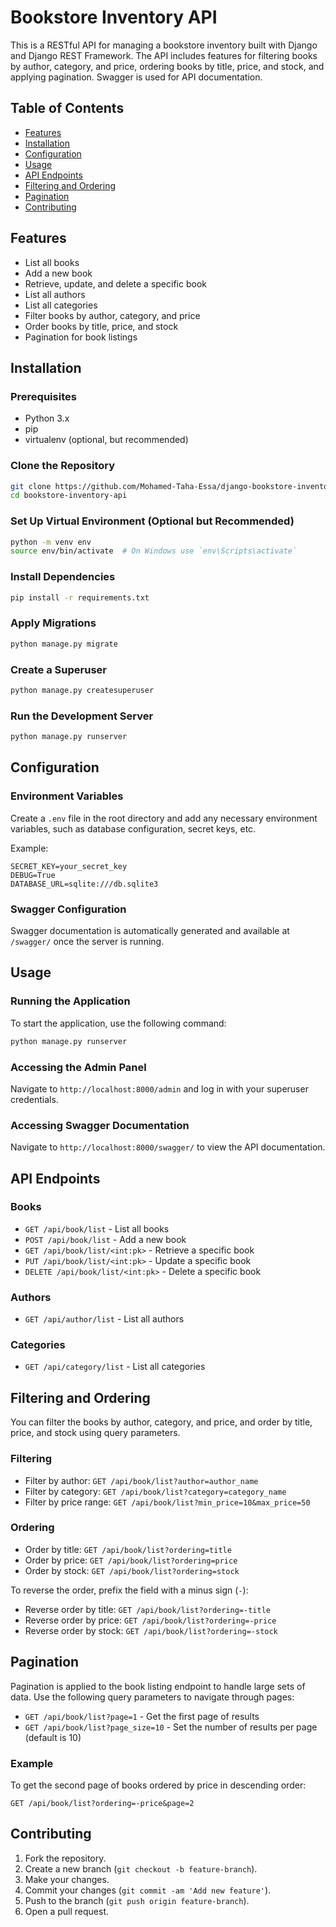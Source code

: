 
# Bookstore Inventory API

This is a RESTful API for managing a bookstore inventory built with Django and Django REST Framework. The API includes features for filtering books by author, category, and price, ordering books by title, price, and stock, and applying pagination. Swagger is used for API documentation.

## Table of Contents

- [Features](#features)
- [Installation](#installation)
- [Configuration](#configuration)
- [Usage](#usage)
- [API Endpoints](#api-endpoints)
- [Filtering and Ordering](#filtering-and-ordering)
- [Pagination](#pagination)
- [Contributing](#contributing)


## Features

- List all books
- Add a new book
- Retrieve, update, and delete a specific book
- List all authors
- List all categories
- Filter books by author, category, and price
- Order books by title, price, and stock
- Pagination for book listings

## Installation

### Prerequisites

- Python 3.x
- pip
- virtualenv (optional, but recommended)

### Clone the Repository

```sh
git clone https://github.com/Mohamed-Taha-Essa/django-bookstore-inventory.git
cd bookstore-inventory-api
```

### Set Up Virtual Environment (Optional but Recommended)

```sh
python -m venv env
source env/bin/activate  # On Windows use `env\Scripts\activate`
```

### Install Dependencies

```sh
pip install -r requirements.txt
```

### Apply Migrations

```sh
python manage.py migrate
```

### Create a Superuser

```sh
python manage.py createsuperuser
```

### Run the Development Server

```sh
python manage.py runserver
```

## Configuration

### Environment Variables

Create a `.env` file in the root directory and add any necessary environment variables, such as database configuration, secret keys, etc.

Example:

```env
SECRET_KEY=your_secret_key
DEBUG=True
DATABASE_URL=sqlite:///db.sqlite3
```

### Swagger Configuration

Swagger documentation is automatically generated and available at `/swagger/` once the server is running.

## Usage

### Running the Application

To start the application, use the following command:

```sh
python manage.py runserver
```

### Accessing the Admin Panel

Navigate to `http://localhost:8000/admin` and log in with your superuser credentials.

### Accessing Swagger Documentation

Navigate to `http://localhost:8000/swagger/` to view the API documentation.

## API Endpoints

### Books

- `GET /api/book/list` - List all books
- `POST /api/book/list` - Add a new book
- `GET /api/book/list/<int:pk>` - Retrieve a specific book
- `PUT /api/book/list/<int:pk>` - Update a specific book
- `DELETE /api/book/list/<int:pk>` - Delete a specific book

### Authors

- `GET /api/author/list` - List all authors

### Categories

- `GET /api/category/list` - List all categories

## Filtering and Ordering

You can filter the books by author, category, and price, and order by title, price, and stock using query parameters.

### Filtering

- Filter by author: `GET /api/book/list?author=author_name`
- Filter by category: `GET /api/book/list?category=category_name`
- Filter by price range: `GET /api/book/list?min_price=10&max_price=50`

### Ordering

- Order by title: `GET /api/book/list?ordering=title`
- Order by price: `GET /api/book/list?ordering=price`
- Order by stock: `GET /api/book/list?ordering=stock`

To reverse the order, prefix the field with a minus sign (`-`):

- Reverse order by title: `GET /api/book/list?ordering=-title`
- Reverse order by price: `GET /api/book/list?ordering=-price`
- Reverse order by stock: `GET /api/book/list?ordering=-stock`

## Pagination

Pagination is applied to the book listing endpoint to handle large sets of data. Use the following query parameters to navigate through pages:

- `GET /api/book/list?page=1` - Get the first page of results
- `GET /api/book/list?page_size=10` - Set the number of results per page (default is 10)

### Example

To get the second page of books ordered by price in descending order:

```http
GET /api/book/list?ordering=-price&page=2
```

## Contributing

1. Fork the repository.
2. Create a new branch (`git checkout -b feature-branch`).
3. Make your changes.
4. Commit your changes (`git commit -am 'Add new feature'`).
5. Push to the branch (`git push origin feature-branch`).
6. Open a pull request.


